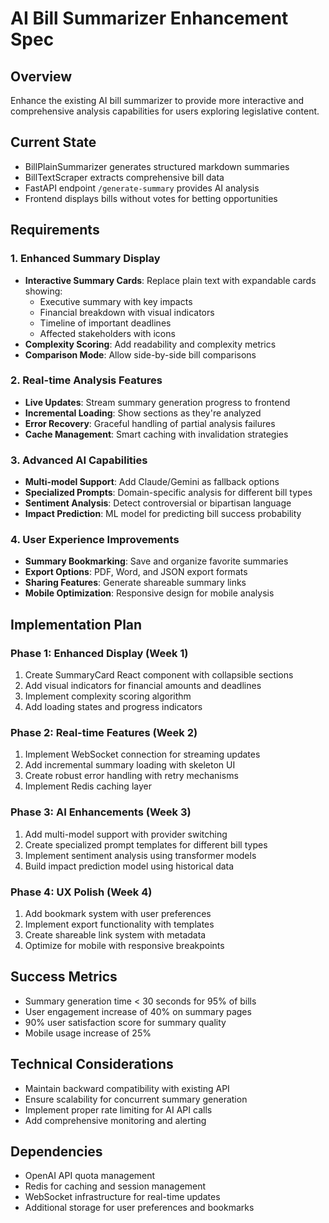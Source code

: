 # AI Bill Summarizer Enhancement Spec

## Overview
Enhance the existing AI bill summarizer to provide more interactive and comprehensive analysis capabilities for users exploring legislative content.

## Current State
- BillPlainSummarizer generates structured markdown summaries
- BillTextScraper extracts comprehensive bill data
- FastAPI endpoint `/generate-summary` provides AI analysis
- Frontend displays bills without votes for betting opportunities

## Requirements

### 1. Enhanced Summary Display
- **Interactive Summary Cards**: Replace plain text with expandable cards showing:
  - Executive summary with key impacts
  - Financial breakdown with visual indicators
  - Timeline of important deadlines
  - Affected stakeholders with icons
- **Complexity Scoring**: Add readability and complexity metrics
- **Comparison Mode**: Allow side-by-side bill comparisons

### 2. Real-time Analysis Features
- **Live Updates**: Stream summary generation progress to frontend
- **Incremental Loading**: Show sections as they're analyzed
- **Error Recovery**: Graceful handling of partial analysis failures
- **Cache Management**: Smart caching with invalidation strategies

### 3. Advanced AI Capabilities
- **Multi-model Support**: Add Claude/Gemini as fallback options
- **Specialized Prompts**: Domain-specific analysis for different bill types
- **Sentiment Analysis**: Detect controversial or bipartisan language
- **Impact Prediction**: ML model for predicting bill success probability

### 4. User Experience Improvements
- **Summary Bookmarking**: Save and organize favorite summaries
- **Export Options**: PDF, Word, and JSON export formats
- **Sharing Features**: Generate shareable summary links
- **Mobile Optimization**: Responsive design for mobile analysis

## Implementation Plan

### Phase 1: Enhanced Display (Week 1)
1. Create SummaryCard React component with collapsible sections
2. Add visual indicators for financial amounts and deadlines
3. Implement complexity scoring algorithm
4. Add loading states and progress indicators

### Phase 2: Real-time Features (Week 2)
1. Implement WebSocket connection for streaming updates
2. Add incremental summary loading with skeleton UI
3. Create robust error handling with retry mechanisms
4. Implement Redis caching layer

### Phase 3: AI Enhancements (Week 3)
1. Add multi-model support with provider switching
2. Create specialized prompt templates for different bill types
3. Implement sentiment analysis using transformer models
4. Build impact prediction model using historical data

### Phase 4: UX Polish (Week 4)
1. Add bookmark system with user preferences
2. Implement export functionality with templates
3. Create shareable link system with metadata
4. Optimize for mobile with responsive breakpoints

## Success Metrics
- Summary generation time < 30 seconds for 95% of bills
- User engagement increase of 40% on summary pages
- 90% user satisfaction score for summary quality
- Mobile usage increase of 25%

## Technical Considerations
- Maintain backward compatibility with existing API
- Ensure scalability for concurrent summary generation
- Implement proper rate limiting for AI API calls
- Add comprehensive monitoring and alerting

## Dependencies
- OpenAI API quota management
- Redis for caching and session management
- WebSocket infrastructure for real-time updates
- Additional storage for user preferences and bookmarks